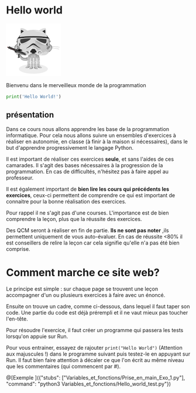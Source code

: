 # Hello world


![Minion](../img/stormtroopocat.png)


Bienvenu dans le merveilleux monde de la programmation


```python runnable
print('Hello World!')
```



## présentation
Dans ce cours nous allons apprendre les base de la programmation informatique.
Pour cela nous allons suivre un ensembles d'exercices à réaliser en autonomie, en classe (à finir à la maison si nécessaires), dans le but d'apprendre progressivement le langage Python.

Il est important de réaliser ces exercices **seule**, et sans l'aides de ces camarades. Il s'agit des bases nécessaires à la progression de la programmation.
En cas de difficultés, n'hésitez pas à faire appel au professeur.

Il est également important de **bien lire les cours qui précédents les exercices**, ceux-ci permettent de comprendre ce qui est important de connaitre pour la bonne réalisation des exercices.

Pour rappel il ne s'agit pas d'une courses. L'importance est de bien comprendre la leçon, plus que la réussite des exercices.


Des QCM seront à réaliser en fin de partie. **Ils ne sont pas noter** ,ils permettent uniquement de vous auto-évaluer. En cas de réussite <80% il est conseillers de relire la leçon car cela signifie qu'elle n'a pas été bien comprise.



# Comment marche ce site web?


Le principe est simple : sur chaque page se trouvent une leçon accompagner d'un ou plusieurs exercices à faire avec un énoncé.

Ensuite on trouve un cadre, comme ci-dessous, dans lequel il faut taper son code. Une partie du code est déjà prérempli et il ne vaut mieux pas toucher l'en-tête.

Pour résoudre l'exercice, il faut créer un programme qui passera les tests lorsqu'on appuie sur Run.

Pour vous entrainer, essayez de rajouter `print("Hello World")` (Attention aux majuscules !) dans le programme suivant puis testez-le en appuyant sur Run.
Il faut bien faire attention à décaler ce que l'on écrit au même niveau que les commentaires (qui commencent par #).

@[Exemple ]({"stubs": ["Variables_et_fonctions/Prise_en_main_Exo_1.py"], "command": "python3 Variables_et_fonctions/Hello_world_test.py"})
